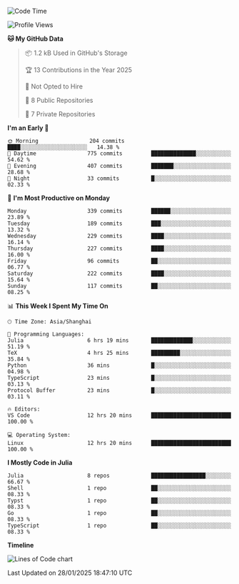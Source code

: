 <!--START_SECTION:waka-->
![Code Time](http://img.shields.io/badge/Code%20Time-171%20hrs%2024%20mins-blue)

![Profile Views](http://img.shields.io/badge/Profile%20Views-1-blue)

**🐱 My GitHub Data** 

> 📦 1.2 kB Used in GitHub's Storage 
 > 
> 🏆 13 Contributions in the Year 2025
 > 
> 🚫 Not Opted to Hire
 > 
> 📜 8 Public Repositories 
 > 
> 🔑 7 Private Repositories 
 > 
**I'm an Early 🐤** 

```text
🌞 Morning                204 commits         ████░░░░░░░░░░░░░░░░░░░░░   14.38 % 
🌆 Daytime                775 commits         ██████████████░░░░░░░░░░░   54.62 % 
🌃 Evening                407 commits         ███████░░░░░░░░░░░░░░░░░░   28.68 % 
🌙 Night                  33 commits          █░░░░░░░░░░░░░░░░░░░░░░░░   02.33 % 
```
📅 **I'm Most Productive on Monday** 

```text
Monday                   339 commits         ██████░░░░░░░░░░░░░░░░░░░   23.89 % 
Tuesday                  189 commits         ███░░░░░░░░░░░░░░░░░░░░░░   13.32 % 
Wednesday                229 commits         ████░░░░░░░░░░░░░░░░░░░░░   16.14 % 
Thursday                 227 commits         ████░░░░░░░░░░░░░░░░░░░░░   16.00 % 
Friday                   96 commits          ██░░░░░░░░░░░░░░░░░░░░░░░   06.77 % 
Saturday                 222 commits         ████░░░░░░░░░░░░░░░░░░░░░   15.64 % 
Sunday                   117 commits         ██░░░░░░░░░░░░░░░░░░░░░░░   08.25 % 
```


📊 **This Week I Spent My Time On** 

```text
🕑︎ Time Zone: Asia/Shanghai

💬 Programming Languages: 
Julia                    6 hrs 19 mins       █████████████░░░░░░░░░░░░   51.19 % 
TeX                      4 hrs 25 mins       █████████░░░░░░░░░░░░░░░░   35.84 % 
Python                   36 mins             █░░░░░░░░░░░░░░░░░░░░░░░░   04.98 % 
TypeScript               23 mins             █░░░░░░░░░░░░░░░░░░░░░░░░   03.13 % 
Protocol Buffer          23 mins             █░░░░░░░░░░░░░░░░░░░░░░░░   03.11 % 

🔥 Editors: 
VS Code                  12 hrs 20 mins      █████████████████████████   100.00 % 

💻 Operating System: 
Linux                    12 hrs 20 mins      █████████████████████████   100.00 % 
```

**I Mostly Code in Julia** 

```text
Julia                    8 repos             █████████████████░░░░░░░░   66.67 % 
Shell                    1 repo              ██░░░░░░░░░░░░░░░░░░░░░░░   08.33 % 
Typst                    1 repo              ██░░░░░░░░░░░░░░░░░░░░░░░   08.33 % 
Go                       1 repo              ██░░░░░░░░░░░░░░░░░░░░░░░   08.33 % 
TypeScript               1 repo              ██░░░░░░░░░░░░░░░░░░░░░░░   08.33 % 
```



**Timeline**

![Lines of Code chart](https://raw.githubusercontent.com/dhtantoy/dhtantoy/main/assets/bar_graph.png)


 Last Updated on 28/01/2025 18:47:10 UTC
<!--END_SECTION:waka-->



<!--
**dhtantoy/dhtantoy** is a ✨ _special_ ✨ repository because its `README.md` (this file) appears on your GitHub profile.

Here are some ideas to get you started:

- 🔭 I’m currently working on ...
- 🌱 I’m currently learning ...
- 👯 I’m looking to collaborate on ...
- 🤔 I’m looking for help with ...
- 💬 Ask me about ...
- 📫 How to reach me: ...
- 😄 Pronouns: ...
- ⚡ Fun fact: ...
-->
